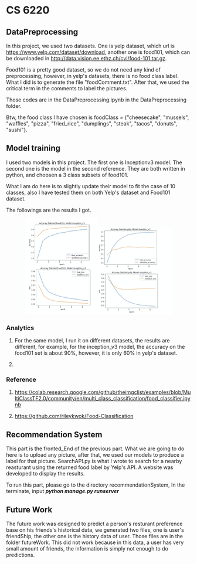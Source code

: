 # CS 6220 
## DataPreprocessing

In this project, we used two datasets. One is yelp dataset, which url is https://www.yelp.com/dataset/download, another one is food101, which can be downloaded in http://data.vision.ee.ethz.ch/cvl/food-101.tar.gz.

Food101 is a pretty good dataset, so we do not need any kind of preprocessing, however, in yelp's datasets, there is no food class label. What I did is to generate the file "foodComment.txt". After that, we used the critical term in the comments to label the pictures. 

Those codes are in the DataPreprocessing.ipynb in the DataPreprocessing folder.

Btw, the food class I have chosen is foodClass = {"cheesecake", "mussels", "waffles", "pizza", "fried_rice", "dumplings",  "steak", "tacos", "donuts", "sushi"}.



## Model training

I used two models in this project. The first one is Inceptionv3 model. The second one is the model in the second reference. They are both written in python, and choosen a 3 class subsets of food101.

What I am do here is to slightly update their model to fit the case of 10 classes, also I have tested them on both Yelp's dataset and Food101 dataset.

The followings are the results I got.

<center class="half">
    <img src="./Results/GoodModel_Food101DataSet.png" width="200"/><img src="./Results/GoodModel_yelpDataSet.png" width="200"/>
</center>



### Analytics
1. For the same model, I run it on different datasets, the results are different, for example,  for the inception_v3 model, the accuracy on the food101 set is about 90%, however, it is only 60% in yelp's dataset.

2. 
  


### Reference
1. https://colab.research.google.com/github/theimgclist/examples/blob/MultiClassTF2.0/community/en/multi_class_classification/food_classifier.ipynb

2. https://github.com/rileykwok/Food-Classification




## Recommendation System

This part is the fronted_End of the previous part. What we are going to do here is to upload any picture, after that, we used our models to produce a label for that picture. SearchAPI.py is what I wrote to search for a nearby reasturant using the returned food label by Yelp's API. A website was developed to display the results.


To run this part, please go to the directory recommendationSystem, In the terminate, input
***python manage.py runserver***


## Future Work

The future work was designed to predict a person's resturant preference base on his friends's historical data, we generated two files, one is user's friendShip, the other one is the history data of user. Those files are in the folder futureWork. This did not work because in this data, a user has very small amount of friends, the information is simply not enough to do predictions. 